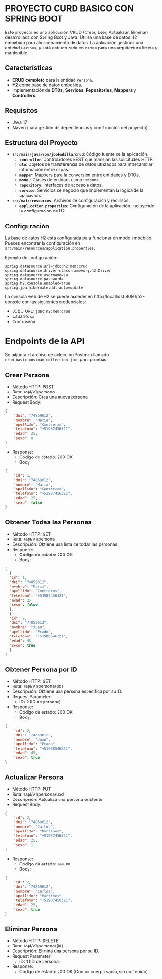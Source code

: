 # PROYECTO CURD BASICO CON SPRING BOOT

Este proyecto es una aplicación CRUD (Crear, Leer, Actualizar, Eliminar) desarrollada con Spring Boot y Java. Utiliza una base de datos H2 embebida para almacenamiento de datos. La aplicación gestiona una entidad `Persona`, y está estructurada en capas para una arquitectura limpia y mantenible.

## Características

- **CRUD completo** para la entidad `Persona`.
- **H2** como base de datos embebida.
- Implementación de **DTOs**, **Services**, **Repositories**, **Mappers** y **Controllers**.

## Requisitos

- Java 17
- Maven (para gestión de dependencias y construcción del proyecto)

## Estructura del Proyecto

- **`src/main/java/com/jbobadilla/crud`**: Código fuente de la aplicación.
    - **`controller`**: Controladores REST que manejan las solicitudes HTTP.
    - **`dto`**: Objetos de transferencia de datos utilizados para intercambiar información entre capas.
    - **`mapper`**: Mappers para la conversión entre entidades y DTOs.
    - **`model`**: Clases de entidad, como `Persona`.
    - **`repository`**: Interfaces de acceso a datos.
    - **`service`**: Servicios de negocio que implementan la lógica de la aplicación.
- **`src/main/resources`**: Archivos de configuración y recursos.
    - **`application.properties`**: Configuración de la aplicación, incluyendo la configuración de H2.


## Configuración

La base de datos H2 está configurada para funcionar en modo embebido. Puedes encontrar la configuración en `src/main/resources/application.properties`.

Ejemplo de configuración:

```properties
spring.datasource.url=jdbc:h2:mem:crud
spring.datasource.driver-class-name=org.h2.Driver
spring.datasource.username=sa
spring.datasource.password=
spring.h2.console.enabled=true
spring.jpa.hibernate.ddl-auto=update
```

La consola web de H2 se puede acceder en http://localhost:8080/h2-console con las siguientes credenciales:

- JDBC URL: `jdbc:h2:mem:crud`
- Usuario: `sa`
- Contraseña:

# Endpoints de la API
Se adjunta el archivo de colección Postman llamado `crud_basic.postman_collection.json` para pruebas

## Crear Persona
  - Método HTTP: POST
  - Ruta: /api/v1/persona
  - Descripción: Crea una nueva persona. 
  - Request Body:
```json
{
    "dni": "74859612",
    "nombre": "Maria",
    "apellido": "Contreras",
    "telefono": "+51987456321",
    "edad": 25,
    "sexo": 0
}
```
  - Response:
    - Código de estado: 200 OK
    - Body
```json 
{
    "id": 1,
    "dni": "74859612",
    "nombre": "Maria",
    "apellido": "Contreras",
    "telefono": "+51987456321",
    "edad": 25,
    "sexo": false
}
```
## Obtener Todas las Personas
- Método HTTP: GET
- Ruta: /api/v1/persona
- Descripción: Obtiene una lista de todas las personas.
- Response:
  - Código de estado: 200 OK
  - Body:
```json 
[
  {
  "id": 1,
  "dni": "74859612",
  "nombre": "Maria",
  "apellido": "Contreras",
  "telefono": "+51987456321",
  "edad": 25,
  "sexo": false
  },
  {
  "id": 2,
  "dni": "74859612",
  "nombre": "Juan",
  "apellido": "Prado",
  "telefono": "+51988546321",
  "edad": 45,
  "sexo": true
  }
]
```
## Obtener Persona por ID
- Método HTTP: GET
- Ruta: /api/v1/persona/{id}
- Descripción: Obtiene una persona específica por su ID.
- Request Parameter:
  - ID: 2 (ID de persona)
- Response:
  - Código de estado: 200 OK
  - Body:
```json
{
    "id": 2,
    "dni": "74859612",
    "nombre": "Juan",
    "apellido": "Prado",
    "telefono": "+51988546321",
    "edad": 45,
    "sexo": true
}
```
## Actualizar Persona
- Método HTTP: PUT
- Ruta: /api/v1/persona/upd
- Descripción: Actualiza una persona existente.
- Request Body:
```json
{
    "id": 2,
    "dni": "74859612",
    "nombre": "Carlos",
    "apellido": "Martines",
    "telefono": "+51987456321",
    "edad": 25,
    "sexo": 1
}
```
- Response:
  - Código de estado: `200 OK`
  - Body:
```json
{
    "id": 2,
    "dni": "74859612",
    "nombre": "Carlos",
    "apellido": "Martines",
    "telefono": "+51987456321",
    "edad": 25,
    "sexo": true
}
```

## Eliminar Persona
- Método HTTP: DELETE
- Ruta: /api/v1/persona/{id}
- Descripción: Elimina una persona por su ID.
- Request Parameter:
  - ID: 1 (ID de persona)
- Response:
  - Código de estado: 200 OK (Con un cuerpo vacío, sin contenido)